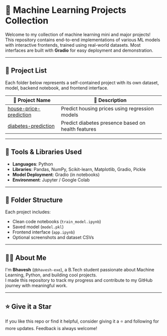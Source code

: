 # 🤖 Machine Learning Projects Collection

Welcome to my collection of machine learning mini and major projects!  
This repository contains end-to-end implementations of various ML models with interactive frontends, trained using real-world datasets. Most interfaces are built with **Gradio** for easy deployment and demonstration.

---

## 📌 Project List

Each folder below represents a self-contained project with its own dataset, model, backend notebook, and frontend interface.

| 🔢 Project Name             | 🚀 Description                                                  |
|----------------------------|------------------------------------------------------------------|
| [house-price-prediction](./House-Price-Prediction) | Predict housing prices using regression models |
| [diabetes-prediction](./Diabetes-Prediction)       | Predict diabetes presence based on health features     |

---

## 🧰 Tools & Libraries Used

   - **Languages**: Python
   - **Libraries**: Pandas, NumPy, Scikit-learn, Matplotlib, Gradio, Pickle
   - **Model Deployment**: Gradio (in notebooks)
   - **Environment**: Jupyter / Google Colab

---

## 📁 Folder Structure
   
   Each project includes:
   - Clean code notebooks (`train_model.ipynb`)
   - Saved model (`model.pkl`)
   - Frontend interface (`app.ipynb`)
   - Optional screenshots and dataset CSVs

---

## 🙋‍♂️ About Me

I'm **Bhavesh** (`@bhavesh-exe`), a B.Tech student passionate about Machine Learning, Python, and building cool projects.  
I made this repository to track my progress and contribute to my GitHub journey with meaningful work.

---

## ⭐ Give it a Star

If you like this repo or find it helpful, consider giving it a ⭐ and following for more updates. Feedback is always welcome!

